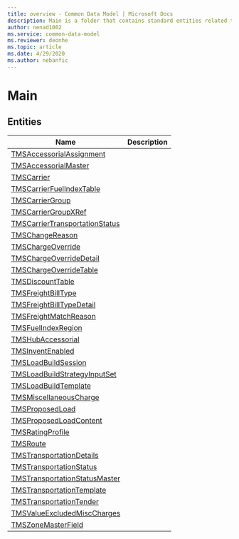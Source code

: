 ```yaml
---
title: overview - Common Data Model | Microsoft Docs
description: Main is a folder that contains standard entities related to the Common Data Model.
author: nenad1002
ms.service: common-data-model
ms.reviewer: deonhe
ms.topic: article
ms.date: 4/29/2020
ms.author: nebanfic
---
```


# Main


## Entities

|Name|Description|
|---|---|
|[TMSAccessorialAssignment](TMSAccessorialAssignment.md)||
|[TMSAccessorialMaster](TMSAccessorialMaster.md)||
|[TMSCarrier](TMSCarrier.md)||
|[TMSCarrierFuelIndexTable](TMSCarrierFuelIndexTable.md)||
|[TMSCarrierGroup](TMSCarrierGroup.md)||
|[TMSCarrierGroupXRef](TMSCarrierGroupXRef.md)||
|[TMSCarrierTransportationStatus](TMSCarrierTransportationStatus.md)||
|[TMSChangeReason](TMSChangeReason.md)||
|[TMSChargeOverride](TMSChargeOverride.md)||
|[TMSChargeOverrideDetail](TMSChargeOverrideDetail.md)||
|[TMSChargeOverrideTable](TMSChargeOverrideTable.md)||
|[TMSDiscountTable](TMSDiscountTable.md)||
|[TMSFreightBillType](TMSFreightBillType.md)||
|[TMSFreightBillTypeDetail](TMSFreightBillTypeDetail.md)||
|[TMSFreightMatchReason](TMSFreightMatchReason.md)||
|[TMSFuelIndexRegion](TMSFuelIndexRegion.md)||
|[TMSHubAccessorial](TMSHubAccessorial.md)||
|[TMSInventEnabled](TMSInventEnabled.md)||
|[TMSLoadBuildSession](TMSLoadBuildSession.md)||
|[TMSLoadBuildStrategyInputSet](TMSLoadBuildStrategyInputSet.md)||
|[TMSLoadBuildTemplate](TMSLoadBuildTemplate.md)||
|[TMSMiscellaneousCharge](TMSMiscellaneousCharge.md)||
|[TMSProposedLoad](TMSProposedLoad.md)||
|[TMSProposedLoadContent](TMSProposedLoadContent.md)||
|[TMSRatingProfile](TMSRatingProfile.md)||
|[TMSRoute](TMSRoute.md)||
|[TMSTransportationDetails](TMSTransportationDetails.md)||
|[TMSTransportationStatus](TMSTransportationStatus.md)||
|[TMSTransportationStatusMaster](TMSTransportationStatusMaster.md)||
|[TMSTransportationTemplate](TMSTransportationTemplate.md)||
|[TMSTransportationTender](TMSTransportationTender.md)||
|[TMSValueExcludedMiscCharges](TMSValueExcludedMiscCharges.md)||
|[TMSZoneMasterField](TMSZoneMasterField.md)||
